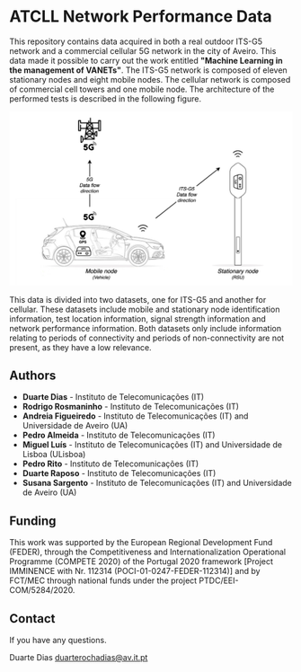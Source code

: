 # ATCLL Network Performance Data

This repository contains data acquired in both a real outdoor ITS-G5 network and a commercial cellular 5G network in the city of Aveiro. This data made it possible to carry out the work entitled **"Machine Learning in the management of VANETs"**. The ITS-G5 network is composed of eleven stationary nodes and eight mobile nodes. The cellular network is composed of commercial cell towers and one mobile node. The architecture of the performed tests is described in the following figure.

![alt text](https://github.com/nap-it/ATCLLNetPerformData/blob/main/setup.jpg)

This data is divided into two datasets, one for ITS-G5 and another for cellular. These datasets include mobile and stationary node identification information, test location information, signal strength information and network performance information. Both datasets only include information relating to periods of connectivity and periods of non-connectivity are not present, as they have a low relevance.

## Authors
- **Duarte Dias** - Instituto de Telecomunicações (IT)
- **Rodrigo Rosmaninho** - Instituto de Telecomunicações (IT)
- **Andreia Figueiredo** - Instituto de Telecomunicações (IT) and Universidade de Aveiro (UA)
- **Pedro Almeida** - Instituto de Telecomunicações (IT)
- **Miguel Luís** - Instituto de Telecomunicações (IT) and Universidade de Lisboa (ULisboa)
- **Pedro Rito** - Instituto de Telecomunicações (IT)
- **Duarte Raposo** - Instituto de Telecomunicações (IT) 
- **Susana Sargento** - Instituto de Telecomunicações (IT) and Universidade de Aveiro (UA)

## Funding
This work was supported by the European Regional Development Fund (FEDER), through the Competitiveness and Internationalization Operational Programme (COMPETE 2020) of the Portugal 2020 framework [Project IMMINENCE with Nr. 112314 (POCI-01-0247-FEDER-112314)] and by FCT/MEC through national funds under the project PTDC/EEI-COM/5284/2020.

## Contact
If you have any questions.

Duarte Dias duarterochadias@av.it.pt